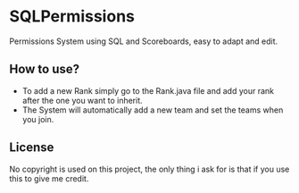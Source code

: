 SQLPermissions
==============

Permissions System using SQL and Scoreboards, easy to adapt and edit.

How to use?
-----------

* To add a new Rank simply go to the Rank.java file and add your rank after the one you want to inherit.
* The System will automatically add a new team and set the teams when you join.

License
-------

No copyright is used on this project, the only thing i ask for is that if you use this to give me credit.
